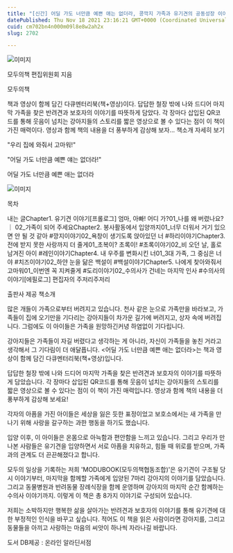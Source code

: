 ```yaml
---
title: "[신간] 어딜 가도 너만큼 예쁜 애는 없더라, 콩깍지 가족과 유기견의 공동성장 이야기"
datePublished: Thu Nov 18 2021 23:16:21 GMT+0000 (Coordinated Universal Time)
cuid: cm702bn4n000m09l8e8w2ah2x
slug: 2702

---
```



![이미지](https://cdn.hashnode.com/res/hashnode/image/upload/v1739252984578/172eaabc-1009-4aed-aa17-bad751428958.jpeg)

모두의책 편집위원회 지음

모두의책

책과 영상이 함께 담긴 다큐멘터리북(책+영상)이다. 답답한 철장 밖에 나와 드디어 마지막 가족을 찾은 반려견과 보호자의 이야기를 따뜻하게 담았다. 각 장마다 삽입된 QR코드를 통해 웃음이 넘치는 강아지들의 스토리를 짧은 영상으로 볼 수 있다는 점이 이 책이 가진 매력이다. 영상과 함께 책의 내용을 더 풍부하게 감상해 보자... 책소개 자세히 보기

"우리 집에 와줘서 고마워!"

"어딜 가도 너만큼 예쁜 얘는 없더라!"

어딜 가도 너만큼 예쁜 애는 없더라

![이미지](https://cdn.hashnode.com/res/hashnode/image/upload/v1739252987199/9bc1b7c6-a120-4a82-8b01-7d720ce649e8.png)

목차

내는 글Chapter1. 유기견 이야기[프롤로그] 엄마, 아빠! 어디 가?01_나를 왜 버렸나요? ｜ 02_가족이 되어 주세요Chapter2. 봉사활동에서 입양까지01_너무 더워서 거기 있으면 안 될 것 같아 #깡지이야기02_욕창이 생기도록 앉아있던 너 #하리이야기Chapter3. 전에 받지 못한 사랑까지 더 줄게01_초복이? 초록이! #초록이야기02_비 오던 날, 홀로 남겨진 아이 #레인이야기Chapter4. 내 우주를 변화시킨 너01_3대 가족, 그 중심은 너야 #치즈이야기02_하얀 눈을 닮은 백설이 #백설이야기Chapter5. 나에게 찾아와줘서 고마워01_이번엔 꼭 지켜줄게 #도리이야기02_수의사가 건네는 마지막 인사 #수의사의 이야기[에필로그] 편집자의 주저리주저리

출판사 제공 책소개

많은 개들이 가족으로부터 버려지고 있습니다. 천사 같은 눈으로 가족만을 바라보고, 가족들이 집에 오기만을 기다리는 강아지들이 차가운 길가에 버려지고, 상자 속에 버려집니다. 그럼에도 이 아이들은 가족을 원망하긴커녕 하염없이 기다립니다.

강아지들은 가족들이 자길 버렸다고 생각하는 게 아니라, 자신이 가족들을 놓친 거라고 생각해서 그 기다림이 더 애달픕니다. <어딜 가도 너만큼 예쁜 애는 없더라>는 책과 영상이 함께 담긴 다큐멘터리북(책+영상)입니다.

답답한 철장 밖에 나와 드디어 마지막 가족을 찾은 반려견과 보호자의 이야기를 따뜻하게 담았습니다. 각 장마다 삽입된 QR코드를 통해 웃음이 넘치는 강아지들의 스토리를 짧은 영상으로 볼 수 있다는 점이 이 책이 가진 매력입니다. 영상과 함께 책의 내용을 더 풍부하게 감상해 보세요!

각자의 아픔을 가진 아이들은 세상을 잃은 듯한 표정이었고 보호소에서는 새 가족을 만나기 위해 사랑을 갈구하는 과한 행동을 하기도 했습니다.

입양 이후, 이 아이들은 온몸으로 아늑함과 편안함을 느끼고 있습니다. 그리고 우리가 만나본 사람들은 유기견을 입양하면서 서로 아픔을 치유하고, 힘들 때 위로를 받으며, 가족과의 관계도 더 끈끈해졌다고 합니다.

모두의 일상을 기록하는 저희 'MODUBOOK(모두의책협동조합)'은 유기견이 구조될 당시 이야기부터, 마지막을 함께할 가족에게 입양된 7마리 강아지의 이야기를 담았습니다. 그리고 동물병원과 반려동물 장례식장을 함께 운영하며 강아지의 마지막 순간 함께하는 수의사 이야기까지. 이렇게 이 책은 총 8가지 이야기로 구성되어 있습니다.

저희는 소박하지만 행복한 삶을 살아가는 반려견과 보호자의 이야기를 통해 유기견에 대한 부정적인 인식을 바꾸고 싶습니다. 적어도 이 책을 읽은 사람이라면 강아지를, 그리고 동물들을 아끼고 사랑하는 마음의 씨앗이 하나씩 자라나길 바랍니다.

도서 DB제공 : 온라인 알라딘서점